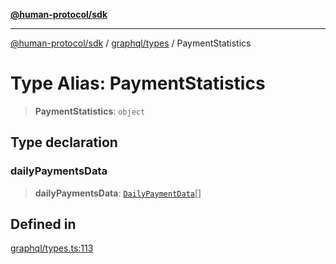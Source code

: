 [**@human-protocol/sdk**](../../../README.md)

***

[@human-protocol/sdk](../../../modules.md) / [graphql/types](../README.md) / PaymentStatistics

# Type Alias: PaymentStatistics

> **PaymentStatistics**: `object`

## Type declaration

### dailyPaymentsData

> **dailyPaymentsData**: [`DailyPaymentData`](DailyPaymentData.md)[]

## Defined in

[graphql/types.ts:113](https://github.com/humanprotocol/human-protocol/blob/38a18ec1b58d03e9e1ad84ba013a1910011a6602/packages/sdk/typescript/human-protocol-sdk/src/graphql/types.ts#L113)
